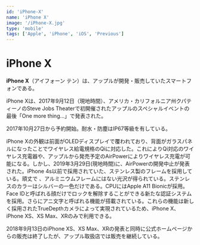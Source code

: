 ```yaml
---
id: 'iPhone-X'
name: 'iPhone X'
image: '/iPhone-X.jpg'
type: 'mobile'
tags: ['Apple', 'iPhone', 'iOS', 'Previous']
---
```


# iPhone X

**iPhone X**（アイフォーン テン）は、アップルが開発・販売していたスマートフォンである。

iPhone Xは、2017年9月12日（現地時間）、アメリカ・カリフォルニア州クパティーノのSteve Jobs Theaterで初開催されたアップルのスペシャルイベントの最後「One more thing...」で発表された。

2017年10月27日から予約開始。耐水・防塵はIP67等級を有している。

iPhone Xの外観は前面がOLEDディスプレイで覆われており、背面がガラスパネルになったことでワイヤレス給電規格のQiに対応した。これによりQi対応のワイヤレス充電器や、アップルから発売予定のAirPowerによりワイヤレス充電が可能になる。しかし、2019年3月29日(現地時間)に、AirPowerの開発中止が発表された。iPhone 4s以前で採用されていた、ステンレス製のフレームを採用している。頑丈で 、アルミニウムフレームにはない光沢が得られている。ステンレスのカラーはシルバーの一色だけである。CPUにはApple A11 Bionicが採用。Face IDと呼ばれる顔だけでロックを解除することができる新たな認証システムを採用。さらにアニ文字と呼ばれる機能が搭載されている。これらの機能は新しく採用されたTrueDepthカメラによって実現されているため、iPhone X、iPhone XS、XS Max、XRのみで利用できる。

2018年9月13日のiPhone XS、XS Max、XRの発表と同時に公式ホームページからの販売は終了したが、アップル取扱店では販売を継続している。 
